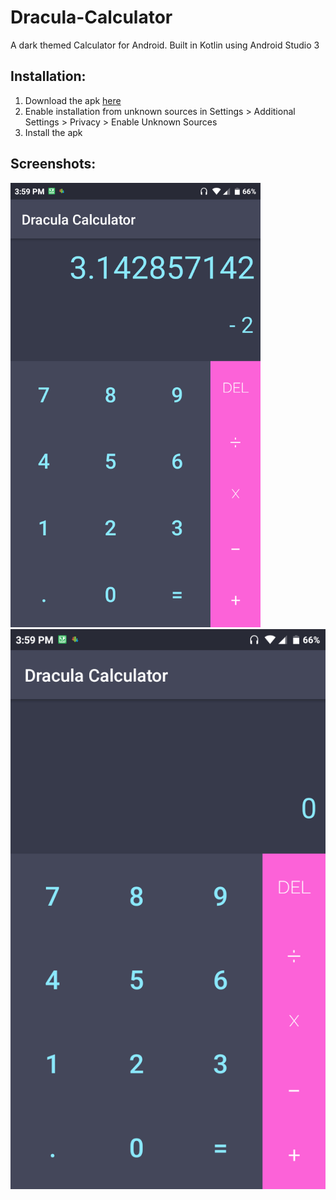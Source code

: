 # Dracula-Calculator
A dark themed Calculator for Android. Built in Kotlin using Android Studio 3

## Installation:
1. Download the apk [here](https://github.com/Vivek-abstract/Dracula-Calculator/releases/download/v1.0/Calculator.apk)
2. Enable installation from unknown sources in Settings > Additional Settings > Privacy > Enable Unknown Sources
3. Install the apk

## Screenshots:
<img src="screenshots/cal1.png" width="400" />
<img src="screenshots/cal2.png" />
